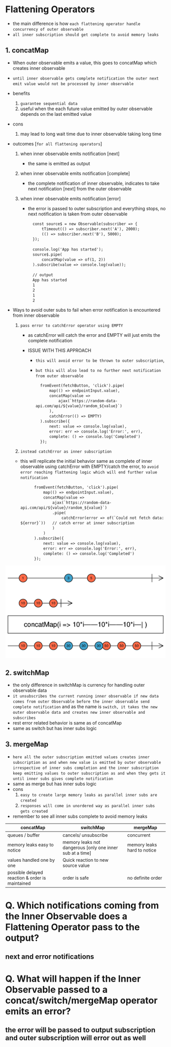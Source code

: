 # Flattening Operators

- the main difference is how `each flattening operator handle concurrency of outer observable`
- `all inner subscription should get complete to avoid memory leaks`

## 1. concatMap

- When outer observable emits a value, this goes to concatMap which creates inner observable
- `until inner observable gets complete notification the outer next emit value would not be processed by inner observable`
- benefits
  1. `guarantee sequential data`
  2. useful when the each future value emitted by outer observable depends on the last emitted value
- cons
  1. may lead to long wait time due to inner observable taking long time
- outcomes [`for all flattening operators`]

  1.  when inner observable emits notification [next]
      - the same is emitted as output
  2.  when inner observable emits notification [complete]
      - the complete notification of inner observable, indicates to take next notification [next] from the outer observable
  3.  when inner observable emits notification [error]

      - the error is passed to outer subscription and everything stops, no next notification is taken from outer observable

              const source$ = new Observable(subscriber => {
                  tTimeout(() => subscriber.next('A'), 2000);
                  (() => subscriber.next('B'), 5000);
              });

              console.log('App has started');
              source$.pipe(
                  concatMap(value => of(1, 2))
              ).subscribe(value => console.log(value));

              // output
              App has started
              1
              2
              1
              2

- Ways to avoid outer subs to fail when error notification is encountered from inner observable

  1.  `pass error to catchError operator using EMPTY`

      - as catchError will catch the error and EMPTY will just emits the complete notification
      - ISSUE WITH THIS APPROACH

        - `this will avoid error to be thrown to outer subscription`,
        - `but this will also lead to no further next notification from outer observable`

                fromEvent(fetchButton, 'click').pipe(
                    map(() => endpointInput.value),
                    concatMap(value =>
                        ajax(`https://random-data-api.com/api/${value}/random_${value}`)
                    ),
                    catchError(() => EMPTY)
                ).subscribe({
                    next: value => console.log(value),
                    error: err => console.log('Error:', err),
                    complete: () => console.log('Completed')
                });

  2.  `instead catchError as inner subscription`

  - this will replicate the initial behavior same as complete of inner observable using catchError with EMPTY/catch the error, to `avoid error reaching flattening logic which will end further value notification`

              fromEvent(fetchButton, 'click').pipe(
                  map(() => endpointInput.value),
                  concatMap(value =>
                      ajax(`https://random-data-api.com/api/${value}/random_${value}`)
                      .pipe(
                          catchError(error => of(`Could not fetch data: ${error}`))   // catch error at inner subscription
                      )
                  )
              ).subscribe({
                  next: value => console.log(value),
                  error: err => console.log('Error:', err),
                  complete: () => console.log('Completed')
              });

![concatMap](./images/concatMap.png)

## 2. switchMap

- the only difference in switchMap is currency for handling outer observable data
- `it unsubscribes the current running inner observable if new data comes from outer Observable before the inner observable send complete notification` and as the name is `switch, it takes the new outer observable data and creates new inner observable and subscribes`
- rest error related behavior is same as of concatMap
- same as switch but has inner subs logic

## 3. mergeMap

- `here all the outer subscription emitted values creates inner subscription as and when new value is emitted by outer observable irrespective of inner subs completion and the inner subscription keep emitting values to outer subscription as and when they gets it until inner subs gives complete notification`
- same as merge but has inner subs logic
- cons
  1. `easy to create large memory leaks as parallel inner subs are created`
  2. `responses will come in unordered way as parallel inner subs gets created`
- remember to see all inner subs complete to avoid memory leaks

| concatMap                                       | switchMap                                                 | mergeMap                    |
| ----------------------------------------------- | --------------------------------------------------------- | --------------------------- |
| queues / buffer                                 | cancels/ unsubscribe                                      | concurrent                  |
| memory leaks easy to notice                     | memory leaks not dangerous [only one inner sub at a time] | memory leaks hard to notice |
| values handled one by one                       | Quick reaction to new source value                        |                             |
| possible delayed reaction & order is maintained | order is safe                                             | no definite order           |

# Q. Which notifications coming from the Inner Observable does a Flattening Operator pass to the output?

## next and error notifications

# Q. What will happen if the Inner Observable passed to a concat/switch/mergeMap operator emits an error?

## the error will be passed to output subscription and outer subscription will error out as well
